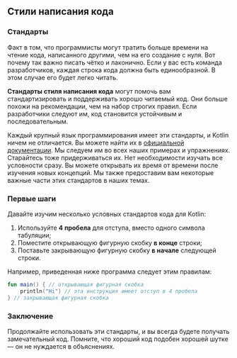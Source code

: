 ## Стили написания кода

### Стандарты

Факт в том, что программисты могут тратить больше времени на чтение кода,
написанного другими, чем на его создание с нуля.
Вот почему так важно писать чётко и лаконично.
Если у вас есть команда разработчиков, каждая строка кода должна быть единообразной.
В этом случае его будет легко читать.

**Стандарты стиля написания кода** могут помочь вам стандартизировать и
поддерживать хорошо читаемый код. Они больше похожи на рекомендации, чем на набор строгих правил.
Если разработчики следуют им, код становится устойчивым и последовательным.

Каждый крупный язык программирования имеет эти стандарты, и Kotlin ничем не отличается.
Вы можете найти их в [официальной документации](https://kotlinlang.org/docs/reference/coding-conventions.html).
Мы следуем им во всех наших примерах и упражнениях. Старайтесь тоже придерживаться их.
Нет необходимости изучать все условности сразу.
Вы можете открывать их время от времени после изучения новых концепций.
Мы также предоставим вам некоторые важные части этих стандартов в наших темах.

### Первые шаги

Давайте изучим несколько условных стандартов кода для Kotlin:

1. Используйте **4 пробела** для отступа, вместо одного символа табуляции;
2. Поместите открывающую фигурную скобку **в конце** строки;
3. Поставьте закрывающую фигурную скобку **в начале** следующей строки.

Например, приведенная ниже программа следует этим правилам:

```kotlin
fun main() { // открывающая фигурная скобка
    println("Hi") // эта инструкция имеет отступ в 4 пробела
} // закрывающая фигурная скобка
```

### Заключение

Продолжайте использовать эти стандарты, и вы всегда будете получать замечательный код.
Помните, что хороший код подобен хорошей шутке — он не нуждается в объяснениях.
